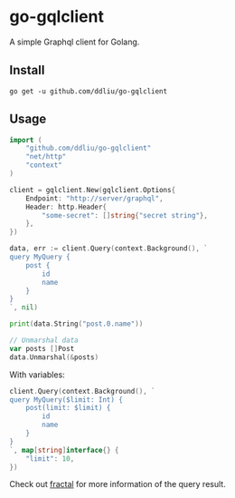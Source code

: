 # go-gqlclient

A simple Graphql client for Golang.

## Install

```
go get -u github.com/ddliu/go-gqlclient
```

## Usage

```go
import (
    "github.com/ddliu/go-gqlclient"
    "net/http"
    "context"
)

client = gqlclient.New(gqlclient.Options{
    Endpoint: "http://server/graphql",
    Header: http.Header{
        "some-secret": []string{"secret string"},
    },
})

data, err := client.Query(context.Background(), `
query MyQuery {
    post {
        id
        name
    }
}
`, nil)

print(data.String("post.0.name"))

// Unmarshal data
var posts []Post
data.Unmarshal(&posts)
```

With variables:

```go
client.Query(context.Background(), `
query MyQuery($limit: Int) {
    post(limit: $limit) {
        id
        name
    }
}
`, map[string]interface{} {
    "limit": 10,
})
```

Check out [fractal](https://github.com/ddliu/fractal) for more information of the query result.